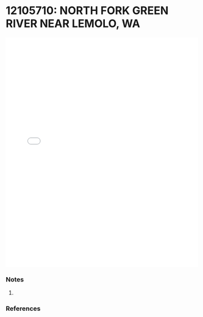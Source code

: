 # 12105710: NORTH FORK GREEN RIVER NEAR LEMOLO, WA

<iframe src="/distribution_estimation/_static/stations/12105710_fdc.html" width="100%" height="600" frameborder="0"></iframe>

### Notes
1. 

### References


